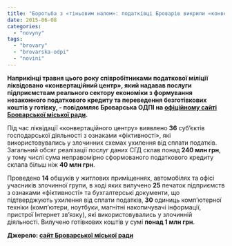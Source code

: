 ```yaml
---
title: "Боротьба з «тіньовим налом»: податківці Броварів викрили «конвертаційний центр»"
date: 2015-06-08
categories: 
  - "novyny"
tags: 
  - "brovary"
  - "brovarska-odpi"
  - "novini"
---
```


**Наприкінці травня цього року співробітниками податкової міліції ліквідовано «конвертаційний центр», який надавав послуги підприємствам реального сектору економіки з формування незаконного податкового кредиту та переведення безготівкових коштів у готівку, - повідомляє Броварська ОДПІ на [офіційному сайті Броварської міської ради](http://www.brovary.kiev.ua/podatkovoyu-m%D1%96l%D1%96ts%D1%96%D1%94yu-brovarsko%D1%97-odp%D1%96-l%D1%96kv%D1%96dovano-%C2%ABkonvertats%D1%96inii-tsentr%C2%BB).**

Під час ліквідації «конвертаційного центру» виявлено **36** суб’єктів господарської діяльності з ознаками «фіктивності», які використовувались у злочинних схемах ухилення від сплати податків. Загальний обсяг реалізації послуг даних СГД склав понад **240 млн грн**, у тому числі сума неправомірно сформованого податкового кредиту склала більш ніж **40 млн грн**.

Проведено **14** обшуків у житлових приміщеннях, автомобілях та офісі учасників злочинної групи, в ході яких вилучено **25** печаток підприємств з ознаками «фіктивності» та бухгалтерські документи, що підтверджують ухилення від сплати податків, **30** одиниць комп’ютерної техніки (комп’ютери, ноутбуки, магнітні накопичувачі інформації, пристрої Інтернет зв’язку), які використовувались у злочинній діяльності. Вилучено готівкових коштів у сумі **понад 1 млн грн**.

**Джерело: [сайт Броварської міської ради](http://www.brovary.kiev.ua/podatkovoyu-m%D1%96l%D1%96ts%D1%96%D1%94yu-brovarsko%D1%97-odp%D1%96-l%D1%96kv%D1%96dovano-%C2%ABkonvertats%D1%96inii-tsentr%C2%BB)**
